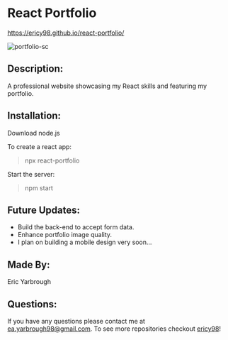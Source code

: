 # React Portfolio
https://ericy98.github.io/react-portfolio/

![portfolio-sc](https://user-images.githubusercontent.com/65314282/96038913-7a1d7480-0e2d-11eb-9340-b6162d8bc18f.png)

## Description:
A professional website showcasing my React skills and featuring my portfolio.

## Installation:
Download node.js

To create a react app:
 > npx react-portfolio 

Start the server:
  > npm start

## Future Updates:
* Build the back-end to accept form data.
* Enhance portfolio image quality.
* I plan on building a mobile design very soon...

## Made By:
Eric Yarbrough

## Questions:
If you have any questions please contact me at ea.yarbrough98@gmail.com. To see more repositories checkout [ericy98](https://github.com/ericy98/)!
